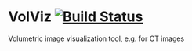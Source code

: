 # VolViz [![Build Status](https://travis-ci.org/ithron/VolViz.svg?branch=lighting)](https://travis-ci.org/ithron/VolViz)
Volumetric image visualization tool, e.g. for CT images
